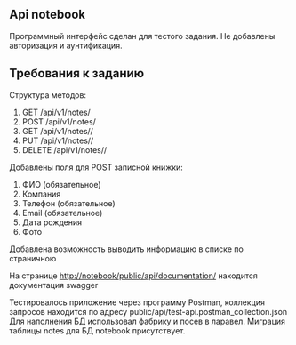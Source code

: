 


## Api notebook

Программный интерфейс сделан для тестого задания. Не добавлены авторизация и аунтификация.

## Требования к заданию
Структура методов:

1. GET /api/v1/notes/
2. POST /api/v1/notes/
3. GET /api/v1/notes/<id>/
4. PUT /api/v1/notes/<id>/
5. DELETE /api/v1/notes/<id>/

Добавлены поля для POST записной книжки:

1. ФИО (обязательное)
2. Компания
3. Телефон (обязательное)
4. Email (обязательное)
5. Дата рождения
6. Фото

Добавлена возможность выводить информацию в списке по страничною

На странице <a href="http://notebook/public/api/documentation/">http://notebook/public/api/documentation/</a> находится документация swagger

Тестировалось приложение через программу Postman, коллекция запросов находится по адресу public/api/test-api.postman_collection.json
Для наполнения БД использовал фабрику и посев в ларавел. Миграция таблицы notes для БД notebook присутствует.
